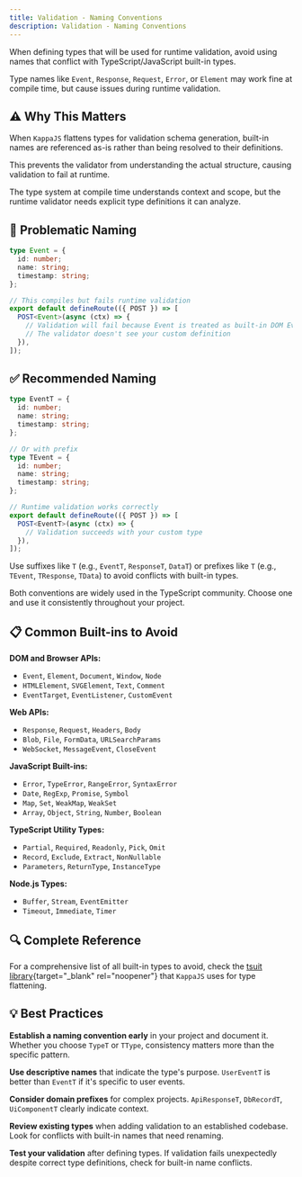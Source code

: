 ```yaml
---
title: Validation - Naming Conventions
description: Validation - Naming Conventions
---
```


When defining types that will be used for runtime validation,
avoid using names that conflict with TypeScript/JavaScript built-in types.

Type names like `Event`, `Response`, `Request`, `Error`, or `Element`
may work fine at compile time, but cause issues during runtime validation.

## ⚠️ Why This Matters

When `KappaJS` flattens types for validation schema generation,
built-in names are referenced as-is rather than being resolved to their definitions.

This prevents the validator from understanding the actual structure,
causing validation to fail at runtime.

The type system at compile time understands context and scope,
but the runtime validator needs explicit type definitions it can analyze.

## 🚫 Problematic Naming

```typescript
type Event = {
  id: number;
  name: string;
  timestamp: string;
};

// This compiles but fails runtime validation
export default defineRoute(({ POST }) => [
  POST<Event>(async (ctx) => {
    // Validation will fail because Event is treated as built-in DOM Event
    // The validator doesn't see your custom definition
  }),
]);
```

## ✅ Recommended Naming

```typescript
type EventT = {
  id: number;
  name: string;
  timestamp: string;
};

// Or with prefix
type TEvent = {
  id: number;
  name: string;
  timestamp: string;
};

// Runtime validation works correctly
export default defineRoute(({ POST }) => [
  POST<EventT>(async (ctx) => {
    // Validation succeeds with your custom type
  }),
]);
```

Use suffixes like `T` (e.g., `EventT`, `ResponseT`, `DataT`)
or prefixes like `T` (e.g., `TEvent`, `TResponse`, `TData`)
to avoid conflicts with built-in types.

Both conventions are widely used in the TypeScript community.
Choose one and use it consistently throughout your project.

## 📋 Common Built-ins to Avoid

**DOM and Browser APIs:**
- `Event`, `Element`, `Document`, `Window`, `Node`
- `HTMLElement`, `SVGElement`, `Text`, `Comment`
- `EventTarget`, `EventListener`, `CustomEvent`

**Web APIs:**
- `Response`, `Request`, `Headers`, `Body`
- `Blob`, `File`, `FormData`, `URLSearchParams`
- `WebSocket`, `MessageEvent`, `CloseEvent`

**JavaScript Built-ins:**
- `Error`, `TypeError`, `RangeError`, `SyntaxError`
- `Date`, `RegExp`, `Promise`, `Symbol`
- `Map`, `Set`, `WeakMap`, `WeakSet`
- `Array`, `Object`, `String`, `Number`, `Boolean`

**TypeScript Utility Types:**
- `Partial`, `Required`, `Readonly`, `Pick`, `Omit`
- `Record`, `Exclude`, `Extract`, `NonNullable`
- `Parameters`, `ReturnType`, `InstanceType`

**Node.js Types:**
- `Buffer`, `Stream`, `EventEmitter`
- `Timeout`, `Immediate`, `Timer`

## 🔍 Complete Reference

For a comprehensive list of all built-in types to avoid,
check the [tsuit library](https://github.com/sleewoo/tsuit/blob/main/src/builtins.ts){target="_blank" rel="noopener"}
that `KappaJS` uses for type flattening.

## 💡 Best Practices

**Establish a naming convention early** in your project and document it.
Whether you choose `TypeT` or `TType`, consistency matters more than the specific pattern.

**Use descriptive names** that indicate the type's purpose.
`UserEventT` is better than `EventT` if it's specific to user events.

**Consider domain prefixes** for complex projects.
`ApiResponseT`, `DbRecordT`, `UiComponentT` clearly indicate context.

**Review existing types** when adding validation to an established codebase.
Look for conflicts with built-in names that need renaming.

**Test your validation** after defining types.
If validation fails unexpectedly despite correct type definitions,
check for built-in name conflicts.

